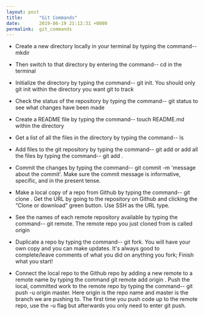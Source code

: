 ```yaml
---
layout: post
title:      "Git Commands"
date:       2019-06-19 21:12:31 +0000
permalink:  git_commands
---
```



* Create a new directory locally in your terminal by typing the command-- mkdir <my-project> 
* Then switch to that directory by entering the command-- cd <my-project> in the terminal
* Initialize the directory by typing the command-- git init. You should only git init within the directory you want git to track

* Check the status of the repository by typing the command-- git status to see what changes have been made
* Create a README file by typing the command-- touch README.md within the directory
* Get a list of all the files in the directory by typing the command-- ls
 
* Add files to the git repository by typing the command-- git add <filename> or add all the files by typing the command-- git add .
* Commit the changes by typing the command-- git commit -m 'message about the commit'. Make sure the commit message is informative, specific, and in the present tense.

* Make a local copy of a repo from Github by typing the command-- git clone <URL>. Get the URL by going to the repository on Github and clicking the “Clone or download” green button. Use SSH as the URL type.
* See the names of each remote repository available by typing the command-- git remote. The remote repo you just cloned from is called origin
* Duplicate a repo by typing the command-- git fork. You will have your own copy and you can make updates. It's always good to complete/leave comments of what you did on anything you fork; Finish what you start!

* Connect the local repo to the Github repo by adding a new remote to a remote name by typing the command git remote add origin <URL>.  Push the local, committed work to the remote repo by typing the command-- git push -u origin master. Here origin is the repo name and master is the branch we are pushing to. The first time you push code up to the remote repo, use the -u flag but afterwards you only need to enter git push.
